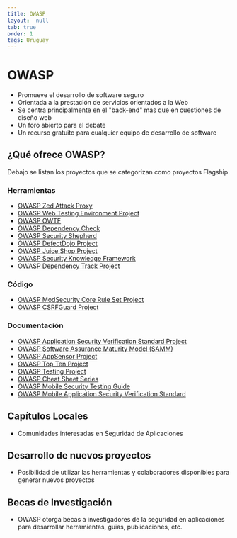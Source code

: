 ```yaml
---
title: OWASP
layout:  null
tab: true
order: 1
tags: Uruguay
---
```


# OWASP
* Promueve el desarrollo de software seguro
* Orientada a la prestación de servicios orientados a la Web
* Se centra principalmente en el "back-end" mas que en cuestiones de diseño web
* Un foro abierto para el debate
* Un recurso gratuito para cualquier equipo de desarrollo de software

## ¿Qué ofrece OWASP?
Debajo se listan los proyectos que se categorizan como proyectos Flagship.

### Herramientas
* [OWASP Zed Attack Proxy](https://www.owasp.org/www-project-zap)
* [OWASP Web Testing Environment Project](https://wiki.owasp.org/index.php/OWASP_Web_Testing_Environment_Project)
* [OWASP OWTF](https://owasp.org/www-project-owtf/)
* [OWASP Dependency Check](https://owasp.org/www-project-dependency-check/)
* [OWASP Security Shepherd](https://owasp.org/www-project-security-shepherd/)
* [OWASP DefectDojo Project](https://owasp.org/www-project-defectdojo/)
* [OWASP Juice Shop Project](https://www.owasp.org/www-project-juice-shop)
* [OWASP Security Knowledge Framework](https://www.owasp.org/www-project-security-knowledge-framework)
* [OWASP Dependency Track Project](https://www.owasp.org/www-project-dependency-track)

### Código
* [OWASP ModSecurity Core Rule Set Project](https://www.owasp.org/www-project-modsecurity-core-rule-set)
* [OWASP CSRFGuard Project](https://www.owasp.org/www-project-csrfguard)

### Documentación
* [OWASP Application Security Verification Standard Project](https://owasp.org/www-project-application-security-verification-standard/)
* [OWASP Software Assurance Maturity Model (SAMM)](https://owaspsamm.org)
* [OWASP AppSensor Project](https://wiki.owasp.org/index.php/OWASP_AppSensor_Project)
* [OWASP Top Ten Project](https://owasp.org/www-project-top-ten/)
* [OWASP Testing Project](https://www.owasp.org/www-project-testing)
* [OWASP Cheat Sheet Series](https://www.owasp.org/www-project-cheat-sheets)
* [OWASP Mobile Security Testing Guide](https://www.owasp.org/www-project-mobile-security-testing-guide)
* [OWASP Mobile Application Security Verification Standard](https://owasp.org/www-project-mobile-security-testing-guide/)

## Capítulos Locales
* Comunidades interesadas en Seguridad de Aplicaciones

## Desarrollo de nuevos proyectos
* Posibilidad de utilizar las herramientas y colaboradores disponibles para generar nuevos proyectos

## Becas de Investigación
* OWASP otorga becas a investigadores de la seguridad en aplicaciones para desarrollar herramientas, guias, publicaciones, etc.
